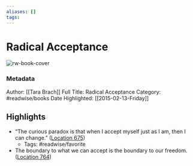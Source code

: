 ```yaml
---
aliases: []
tags:
---
```

# Radical Acceptance

![rw-book-cover](https://images-na.ssl-images-amazon.com/images/I/41o9ykQ1H-L._SL200_.jpg)
### Metadata
Author: [[Tara Brach]]
Full Title: Radical Acceptance
Category: #readwise/books
Date Highlighted: [[2015-02-13-Friday]]

## Highlights
- “The curious paradox is that when I accept myself just as I am, then I can change.” ([Location 675](https://readwise.io/to_kindle?action=open&asin=B000FC2NHG&location=675))
    - Tags: #readwise/favorite 
- The boundary to what we can accept is the boundary to our freedom. ([Location 764](https://readwise.io/to_kindle?action=open&asin=B000FC2NHG&location=764))
